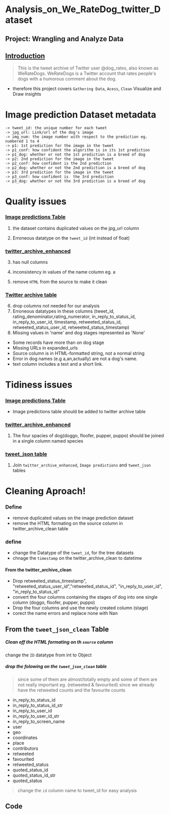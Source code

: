 # Analysis_on_We_RateDog_twitter_Dataset
## Project: Wrangling and Analyze Data

## <u>Introduction</u>
> This is the tweet archive of Twitter user @dog_rates, also known as WeRateDogs. WeRateDogs is a Twitter account that rates people's dogs with a humorous comment about the dog.
- therefore this project covers `Gathering Data`, `Acess`, `Clean` Visualize and Draw insights

# Image prediction Dataset metadata
    -> tweet_id: the unique number for each tweet
    -> jpg_url: Link/url of the dog's image
    -> img_num: the image number with respect to the prediction eg. numbered 1 to 4
    -> p1: 1st prediction for the image in the tweet
    -> p1_conf: how confident the algorithm is in its 1st prediction
    -> p1_dog: whether or not the 1st prediction is a breed of dog
    -> p2: 2nd prediction for the image in the tweet
    -> p2_conf: how confident is the 2nd prediction
    -> p2_dog: whether or not the 2nd prediction is a breed of dog
    -> p3: 3rd prediction for the image in the tweet
    -> p3_conf: how confident is  the 3rd prediction
    -> p3_dog: whether or not the 3rd prediction is a breed of dog


# Quality issues

### <u>Image predictions Table </u>
1. the dataset contains duplicated values on the jpg_url column

2. Erroneous datatype on the `tweet_id` (int instead of float)

### <u>twitter_archive_enhanced</u>

3. has null columns

4. inconsistency in values of the name column eg. a

5. remove `HTML` from the source to make it clean

### <u>Twitter archive table</u>

6. drop columns not needed for our analysis
7. Erroneous datatypes in these columns (tweet_id, rating_denominator,rating_numerator, in_reply_to_status_id, in_reply_to_user_id, timestamp, retweeted_status_id, retweeted_status_user_id, retweeted_status_timestamp)
8. Missing values in 'name' and dog stages represented as 'None'
- Some records have more than on dog stage
- Missing URLs in expanded_urls
- Source column is in HTML-formatted string, not a normal string
- Error in dog names (e.g a,an,actually) are not a dog's name.
- text column includes a text and a short link.

# Tidiness issues

### <u>Image predictions Table </u>

- Image predictions table should be added to twitter archive table

### <u>twitter_archive_enhanced</u>

1. The four spacies of dog(doggo, floofer, pupper, puppo) should be joined in a single column named species 

### <u>tweet_json table</u>
1. Join `twitter_archive_enhanced`, `Image predictions` and `tweet_json` tables

# Cleaning Aproach!
### Define
- remove duplicated values on the image prediction dataset
- remove the HTML formating on the source column in twitter_archive_clean table
### define
- change the Datatype of the `tweet_id`, for the tree datasets
- chnage the `timestamp` on the twitter_archive_clean to datetime

#### From the twitter_archive_clean
- Drop retweeted_status_timestamp", "retweeted_status_user_id","retweeted_status_id", "in_reply_to_user_id", "in_reply_to_status_id"
- convert the four columns containing the stages of dog into one single column (doggo, floofer, pupper, puppo)
- Drop the four columns and use the newly created column (stage)
- corect the name errors and replace none with Nan

## From the `tweet_json_clean` Table
##### Clean off the HTML formating on th `source` column
change the `ID` datatype from int to Object
##### drop the folowing on the  `tweet_json_clean` table
>since some of them are almost/totally empty and some of them are not really important eg. (retweeted & favourited) since we already have the retweeted counts and the favourite counts
- in_reply_to_status_id 
- in_reply_to_status_id_str
- in_reply_to_user_id
- in_reply_to_user_id_str
- in_reply_to_screen_name
- user
- geo
- coordinates
- place
- contributors
- retweeted
- favourited
- retweeted_status              
- quoted_status_id             
- quoted_status_id_str            
- quoted_status 
>change the `id` column name to tweet_id for easy analysis

## Code
